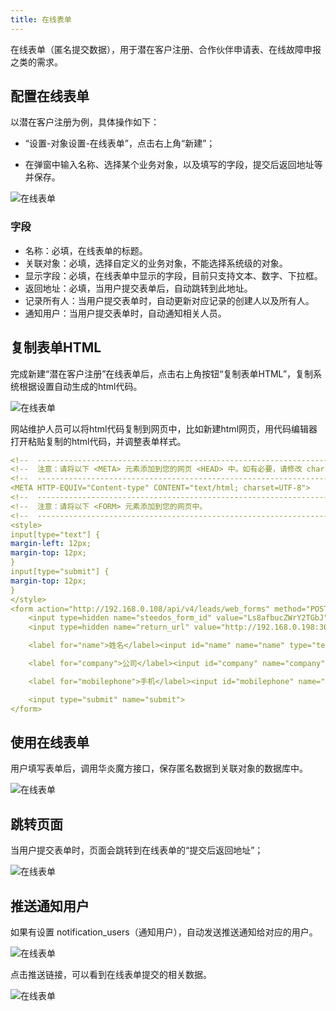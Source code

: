 ```yaml
---
title: 在线表单
---
```


在线表单（匿名提交数据），用于潜在客户注册、合作伙伴申请表、在线故障申报之类的需求。

## 配置在线表单

以潜在客户注册为例，具体操作如下：

- “设置-对象设置-在线表单”，点击右上角“新建”；

- 在弹窗中输入名称、选择某个业务对象，以及填写的字段，提交后返回地址等并保存。

![在线表单](/assets/workflow/web_forms_2.png)

### 字段

- 名称：必填，在线表单的标题。
- 关联对象：必填，选择自定义的业务对象，不能选择系统级的对象。
- 显示字段：必填，在线表单中显示的字段，目前只支持文本、数字、下拉框。
- 返回地址：必填，当用户提交表单后，自动跳转到此地址。
- 记录所有人：当用户提交表单时，自动更新对应记录的创建人以及所有人。
- 通知用户：当用户提交表单时，自动通知相关人员。

## 复制表单HTML

完成新建“潜在客户注册”在线表单后，点击右上角按钮“复制表单HTML”，复制系统根据设置自动生成的html代码。

![在线表单](/assets/workflow/web_forms_3.png)

网站维护人员可以将html代码复制到网页中，比如新建html网页，用代码编辑器打开粘贴复制的html代码，并调整表单样式。

```yml
<!--  ----------------------------------------------------------------------  -->
<!--  注意：请将以下 <META> 元素添加到您的网页 <HEAD> 中。如有必要，请修改 charset 参数以指定 HTML 页的字符集。    -->
<!--  ----------------------------------------------------------------------  -->
<META HTTP-EQUIV="Content-type" CONTENT="text/html; charset=UTF-8">
<!--  ----------------------------------------------------------------------  -->
<!--  注意：请将以下 <FORM> 元素添加到您的网页中。                                  -->
<!--  ----------------------------------------------------------------------  -->
<style>
input[type="text"] {
margin-left: 12px;
margin-top: 12px;
}
input[type="submit"] {
margin-top: 12px;
}
</style>
<form action="http://192.168.0.108/api/v4/leads/web_forms" method="POST">
    <input type=hidden name="steedos_form_id" value="Ls8afbucZWrY2TGbJ">
    <input type=hidden name="return_url" value="http://192.168.0.198:3000/">

    <label for="name">姓名</label><input id="name" name="name" type="text" /><br>

    <label for="company">公司</label><input id="company" name="company" type="text" /><br>

    <label for="mobilephone">手机</label><input id="mobilephone" name="mobilephone" type="text" /><br>

    <input type="submit" name="submit">
</form>
```

## 使用在线表单

用户填写表单后，调用华炎魔方接口，保存匿名数据到关联对象的数据库中。

![在线表单](/assets/workflow/web_forms_5.png)

## 跳转页面

当用户提交表单时，页面会跳转到在线表单的“提交后返回地址”；

![在线表单](/assets/workflow/web_forms_7.png)

## 推送通知用户

如果有设置 notification_users（通知用户），自动发送推送通知给对应的用户。

![在线表单](/assets/workflow/web_forms_6.png)

点击推送链接，可以看到在线表单提交的相关数据。

![在线表单](/assets/workflow/web_forms_8.png)
